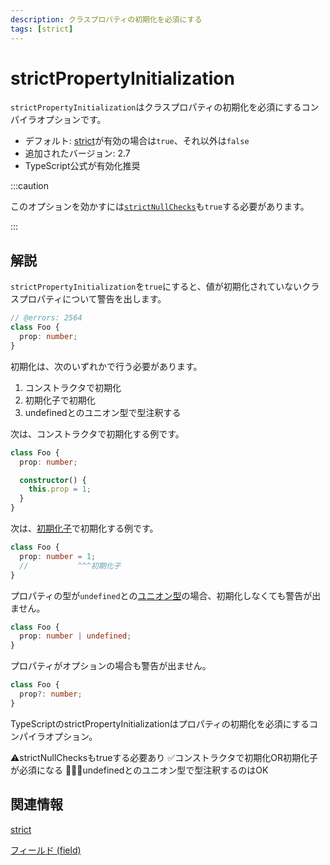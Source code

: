 ```yaml
---
description: クラスプロパティの初期化を必須にする
tags: [strict]
---
```


# strictPropertyInitialization

`strictPropertyInitialization`はクラスプロパティの初期化を必須にするコンパイラオプションです。

- デフォルト: [strict](./strict.md)が有効の場合は`true`、それ以外は`false`
- 追加されたバージョン: 2.7
- TypeScript公式が有効化推奨

:::caution

このオプションを効かすには[`strictNullChecks`](./strictnullchecks.md)も`true`する必要があります。

:::

## 解説

`strictPropertyInitialization`を`true`にすると、値が初期化されていないクラスプロパティについて警告を出します。

```ts twoslash
// @errors: 2564
class Foo {
  prop: number;
}
```

初期化は、次のいずれかで行う必要があります。

1. コンストラクタで初期化
1. 初期化子で初期化
1. undefinedとのユニオン型で型注釈する

次は、コンストラクタで初期化する例です。

```ts twoslash
class Foo {
  prop: number;

  constructor() {
    this.prop = 1;
  }
}
```

次は、[初期化子](../object-oriented/class/field-initializers.md)で初期化する例です。

```ts twoslash
class Foo {
  prop: number = 1;
  //           ^^^初期化子
}
```

プロパティの型が`undefined`との[ユニオン型](../values-types-variables/union.md)の場合、初期化しなくても警告が出ません。

```ts twoslash
class Foo {
  prop: number | undefined;
}
```

プロパティがオプションの場合も警告が出ません。

```ts twoslash
class Foo {
  prop?: number;
}
```

<TweetILearned>

TypeScriptのstrictPropertyInitializationはプロパティの初期化を必須にするコンパイラオプション。

⚠️strictNullChecksもtrueする必要あり
✅コンストラクタで初期化OR初期化子が必須になる
🙆🏻‍♂️undefinedとのユニオン型で型注釈するのはOK

</TweetILearned>

## 関連情報

[strict](./strict.md)

[フィールド (field)](../object-oriented/class/fields.md)

